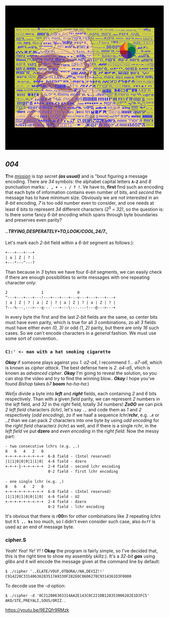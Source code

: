 ![font](pix/font.png)
## *004*	
**T**he [*mission*](https://ioinformatics.org/files/ioi1989problem4.pdf)
is *top secret* ***(as usual)*** and is "bout figuring a message encoding.
There are *34* symbols: the alphabet capital letters **```A-Z```** and
*8* punctuation marks: **```. , + - : / ? !```**. Ve have to, **first**
find such an encoding that each byte of information contains even number
of bits, and *second* the message has to have minimum size.
Obviously we are not interested in an *8-bit* encoding, *7* is too
odd number even to consider, and one needs at least *6* bits to
represent *34* different characters *(2<sup>5</sup> = 32)*, so the
question is: Is there some fancy *6-bit* encoding which spans
through byte boundaries and preserves even parity?

#### *..TRYING,DESPERATELY+TO,LOOK/COOL,24/7.,*
Let's mark each *2-bit* field within a *6-bit* segment as follows:):
```
+---+---+---+
| a | Z | ? |
+---*---^---?
```
Than because in *3* bytes we have four *6-bit* segments, we can easily
check if there are enough possibilities to write messages with one
repeating character only:
```
2               1               0
^---+---+---+---!---+---+---+---v---+---+---+---+
| a | Z | ? | a | Z | ? | a | Z | ? | a | Z | ? |
?---%---,--->---q---`---+---\---.---!---@--->---+
```
In every byte the first and the last *2-bit* fields are the same, so
center bits must have even parity, which is true for all *3* combinations,
zo all *3* fields must have either even *(0, 3)* or odd *(1, 2)* parity,
but there are only *16* such cases. So we can't encode characters in a
*general* fashion. We must use some sort of convention..

### ```C):' <- man with a hat smoking cigarette```
***Okay*** if someone plays against you *1. a2-a4*, I recommend
*1... a7-a6*, which is known as *cipher attack*. The best defense here
is *2. a4-a5*, vhich is known as *advanced cipher*. ***Okay*** I'm
going to reveal the solution, so you can stop the video and try to find
the winning blow.. ***Okay*** I hope you've found *Bishop* takes *b7*
**boom** *ha-ha-ha*:)

*Wet*|*s* divide a byte into ***left*** and ***right*** fields, each
containing *2* and *6* bits respectively. Than with a given *field* parity,
we can represent *2* numbers in the *left* field, and *32* in the *right*
field, totally *34* numbers!
***Zo0O*** we can pick *2* *left field* characters
*(lchr)*, let's say *```.,```* and code them as *1* and *2* respectively
(*odd encoding*), zo if we haaf a sequence *lchr*/**rchr**, e.g. *```.A```*
or *```,Z```* than we can pack *2* characters into one byte by using *odd
encoding* for the *right field* characterz *(rchr)* as well, and if there is a
single *rchr*, in the *left field* ve put **dzero** and *even encoding* in the
*right field*. Now the messy part:
```
- two consecutive lchrs (e.g. ,.)
8   6   4   2   0 
+-+-+-+-+-+-+-+-+  6-8 field - (Intel reserved)
|1|1|0|0|0|1|1|0|  4-6 field - dzero
+-+-+-}-+-+-+-+-+  2-4 field - second lchr encoding
                   0-2 field - first lchr encoding

- one single lchr (e.g. ,)
8   6   4   2   0 
+-+-+-+-+-+-+-+-+  6-8 field - (Intel reserved)
|1|1|0|1|0|0|1|0|  4-6 field - U2
+-+-+-+-+-+-<-+-+  2-4 field - dzero
                   0-2 field - lchr encoding
```
It's obvious that there is r**00**m for other combinations like *3*
repeating *lchrs* but it **```l .. ks```** too much, so I didn't even
consider such case, also *```0xff```* is used az an end of message byte.

### cipher.S
*Yeah! Yea! Ye! Y! !* **Okay** the program is fairly simple, so I've
decided that, this is the right time to show my assembly skillz:). It's a
*32-bit* ***gas*** using *glibs* and it will encode the message 
given at the command line by default:
```
$ ./cipher '.,ELATE/VOUF,OTBORA//NA,DEVIZ!!'
C914220C33140636283517A9330F282E0C0606270C9314361D3F0000
```
To decode use the *-d* option:
```
$ ./cipher -d '0C212806303314AA2E143C0C221DB128353006282E1D3FC5'
AKO/STE,PREYALI,SOUS/ORIZ..
```
https://youtu.be/9EZQfr9RMzk
